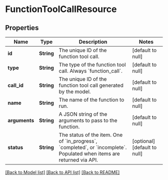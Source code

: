 # FunctionToolCallResource
## Properties

| Name | Type | Description | Notes |
|------------ | ------------- | ------------- | -------------|
| **id** | **String** | The unique ID of the function tool call.  | [default to null] |
| **type** | **String** | The type of the function tool call. Always &#x60;function_call&#x60;.  | [default to null] |
| **call\_id** | **String** | The unique ID of the function tool call generated by the model.  | [default to null] |
| **name** | **String** | The name of the function to run.  | [default to null] |
| **arguments** | **String** | A JSON string of the arguments to pass to the function.  | [default to null] |
| **status** | **String** | The status of the item. One of &#x60;in_progress&#x60;, &#x60;completed&#x60;, or &#x60;incomplete&#x60;. Populated when items are returned via API.  | [optional] [default to null] |

[[Back to Model list]](../README.md#documentation-for-models) [[Back to API list]](../README.md#documentation-for-api-endpoints) [[Back to README]](../README.md)

